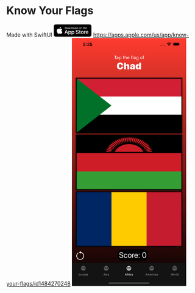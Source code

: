 # Know Your Flags
Made with SwiftUI
<img src="images/appstore.png" width="100"> https://apps.apple.com/us/app/know-your-flags/id1484270248
<img src="images/Africa.png" width="300">

